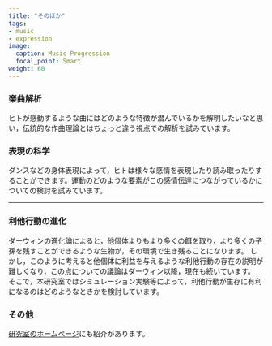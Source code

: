 ```yaml
---
title: "そのほか"
tags:
- music
- expression
image:
  caption: Music Progression
  focal_point: Smart
weight: 60
---
```


### 楽曲解析

ヒトが感動するような曲にはどのような特徴が潜んでいるかを解明したいなと思い，伝統的な作曲理論とはちょっと違う視点での解析を試みています。

### 表現の科学

ダンスなどの身体表現によって，ヒトは様々な感情を表現したり読み取ったりすることができます。運動のどのような要素がこの感情伝達につながっているかについての検討を試みています。

---
### 利他行動の進化

ダーウィンの進化論によると，他個体よりもより多くの餌を取り，より多くの子孫を残すことができるような生物が，その環境で生き残ることになります。
しかし，このように考えると他個体に利益を与えるような利他行動の存在の説明が難しくなり，この点についての議論はダーウィン以降，現在も続いています。
そこで，本研究室ではシミュレーション実験等によって，利他行動が生存に有利になるのはどのようなときかを検討しています。

### その他

[研究室のホームページ](http://bcl.sci.yamaguchi-u.ac.jp)にも紹介があります。
